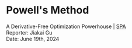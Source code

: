 # Powell's Method

<span px-2 py-1 rounded text-gray-300>
A Derivative-Free Optimization Powerhouse | <a href="https://powell.gxmzuai.top" target="_blank">SPA</a>
</span>

<div abs-br mb-20 mr-15 flex gap-2 text-sm text-left>
    Reporter: Jiakai Gu <br />
    Date: June 19th, 2024 <br />
</div>

<!-- 

大家好，下面我来分享一下有关监督学习方法的应用方面的个人见解。

-->